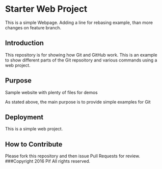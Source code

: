 # Starter Web Project
This is a simple Webpage.
Adding a line for rebasing example, than
more changes on feature branch.

## Introduction
This repository is for showing how Git and GitHub work.
This is an example to show different parts of the Git repsoitory and various commands using a web project.

## Purpose

Sample website with plenty of files for demos

As stated above, the main purpose is to provide simple examples for Git

## Deployment

This is a simple web project.

## How to Contribute

Please fork this repository and then issue Pull Requests for review.
###Copyright
2016 Pif All rights reserved.
